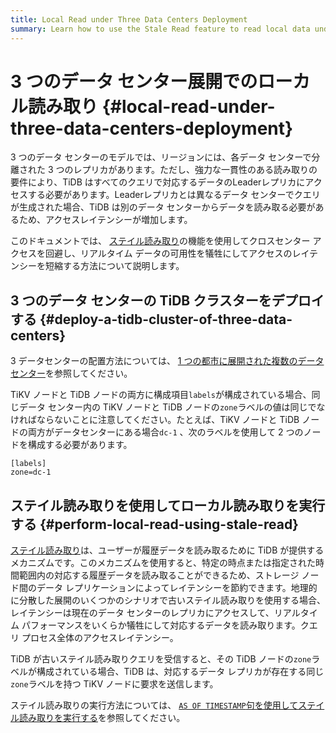 ```yaml
---
title: Local Read under Three Data Centers Deployment
summary: Learn how to use the Stale Read feature to read local data under three DCs deployment and thus reduce cross-center requests.
---
```


# 3 つのデータ センター展開でのローカル読み取り {#local-read-under-three-data-centers-deployment}

3 つのデータ センターのモデルでは、リージョンには、各データ センターで分離された 3 つのレプリカがあります。ただし、強力な一貫性のある読み取りの要件により、TiDB はすべてのクエリで対応するデータのLeaderレプリカにアクセスする必要があります。Leaderレプリカとは異なるデータ センターでクエリが生成された場合、TiDB は別のデータ センターからデータを読み取る必要があるため、アクセスレイテンシーが増加します。

このドキュメントでは、 [ステイル読み取り](/stale-read.md)の機能を使用してクロスセンター アクセスを回避し、リアルタイム データの可用性を犠牲にしてアクセスのレイテンシーを短縮する方法について説明します。

## 3 つのデータ センターの TiDB クラスターをデプロイする {#deploy-a-tidb-cluster-of-three-data-centers}

3 データセンターの配置方法については、 [1 つの都市に展開された複数のデータ センター](/multi-data-centers-in-one-city-deployment.md)を参照してください。

TiKV ノードと TiDB ノードの両方に構成項目`labels`が構成されている場合、同じデータ センター内の TiKV ノードと TiDB ノードの`zone`ラベルの値は同じでなければならないことに注意してください。たとえば、TiKV ノードと TiDB ノードの両方がデータセンターにある場合`dc-1` 、次のラベルを使用して 2 つのノードを構成する必要があります。

```
[labels]
zone=dc-1
```

## ステイル読み取りを使用してローカル読み取りを実行する {#perform-local-read-using-stale-read}

[ステイル読み取り](/stale-read.md)は、ユーザーが履歴データを読み取るために TiDB が提供するメカニズムです。このメカニズムを使用すると、特定の時点または指定された時間範囲内の対応する履歴データを読み取ることができるため、ストレージ ノード間のデータ レプリケーションによってレイテンシーを節約できます。地理的に分散した展開のいくつかのシナリオで古いステイル読み取りを使用する場合、 レイテンシーは現在のデータ センターのレプリカにアクセスして、リアルタイム パフォーマンスをいくらか犠牲にして対応するデータを読み取ります。クエリ プロセス全体のアクセスレイテンシー。

TiDB が古いステイル読み取りクエリを受信すると、その TiDB ノードの`zone`ラベルが構成されている場合、TiDB は、対応するデータ レプリカが存在する同じ`zone`ラベルを持つ TiKV ノードに要求を送信します。

ステイル読み取りの実行方法については、 [`AS OF TIMESTAMP`句を使用してステイル読み取りを実行する](/as-of-timestamp.md)を参照してください。
